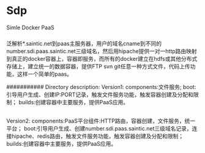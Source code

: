 # Sdp
Simle Docker PaaS

###
泛解析*.saintic.net到paas主服务器，用户的域名cname到不同的number.sdi.paas.saintic.net三级域名，然后用hipache提供一对一http路由映射到真正的docker容器上，容器即服务，而所有的docker建立在hdfs或其他分布式存储上，建立统一的数据容器，提供FTP svn git任意一种方式文件，代码上传功能，这样一个简单的paas。

###########
Directory description:
Version1:
components:文件服务;
boot:引导用户生成、创建IP:PORT记录，触发文件服务功能，触发容器创建及分配和限制；
builds:创建容器中主要服务，提供PaaS应用。
##
Version2:
components:PaaS平台组件:HTTP路由，容器创建，文件服务，统一平台；
boot:引导用户生成、创建number.sdi.paas.saintic.net三级域名记录，连接hipache、redis路由，触发文件服务功能，触发容器创建及分配和限制；
builds:创建容器中主要服务，提供PaaS应用。
